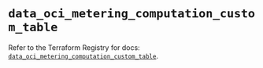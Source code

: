 # `data_oci_metering_computation_custom_table`

Refer to the Terraform Registry for docs: [`data_oci_metering_computation_custom_table`](https://registry.terraform.io/providers/oracle/oci/6.18.0/docs/data-sources/metering_computation_custom_table).
